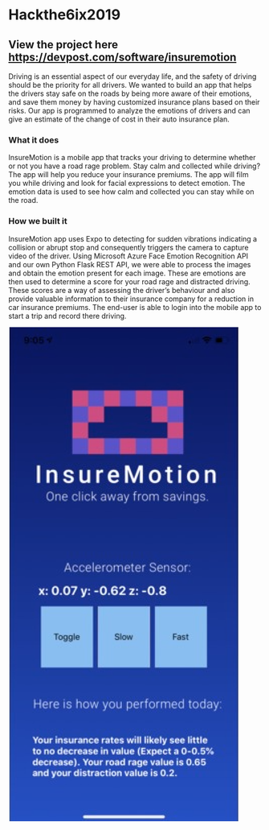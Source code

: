 # Hackthe6ix2019
## View the project here https://devpost.com/software/insuremotion


Driving is an essential aspect of our everyday life, and the safety of driving should be the priority for all drivers. We wanted to build an app that helps the drivers stay safe on the roads by being more aware of their emotions, and save them money by having customized insurance plans based on their risks. Our app is programmed to analyze the emotions of drivers and can give an estimate of the change of cost in their auto insurance plan.

### What it does

InsureMotion is a mobile app that tracks your driving to determine whether or not you have a road rage problem. Stay calm and collected while driving? The app will help you reduce your insurance premiums. The app will film you while driving and look for facial expressions to detect emotion. The emotion data is used to see how calm and collected you can stay while on the road.


### How we built it
InsureMotion app uses Expo to detecting for sudden vibrations indicating a collision or abrupt stop and consequently triggers the camera to capture video of the driver. Using Microsoft Azure Face Emotion Recognition API and our own Python Flask REST API, we were able to process the images and obtain the emotion present for each image. These are emotions are then used to determine a score for your road rage and distracted driving. These scores are a way of assessing the driver’s behaviour and also provide valuable information to their insurance company for a reduction in car insurance premiums. The end-user is able to login into the mobile app to start a trip and record there driving.

![InsureMotion Camera](https://raw.githubusercontent.com/faizaanmadhani/Hackthe6ix2019/master/gallery.png)
